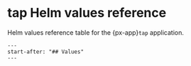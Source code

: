 ```{px-app-values} tap
```

# tap Helm values reference

Helm values reference table for the {px-app}`tap` application.

```{include} ../../../services/tap/README.md
---
start-after: "## Values"
---
```
